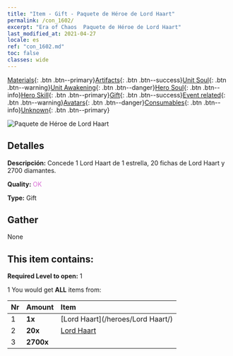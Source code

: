 ```yaml
---
title: "Item - Gift - Paquete de Héroe de Lord Haart"
permalink: /con_1602/
excerpt: "Era of Chaos  Paquete de Héroe de Lord Haart"
last_modified_at: 2021-04-27
locale: es
ref: "con_1602.md"
toc: false
classes: wide
---
```

 [Materials](/ItemsES/){: .btn .btn--primary}[Artifacts](/ItemsES/Artifacts/){: .btn .btn--success}[Unit Soul](/ItemsES/UnitSoul/){: .btn .btn--warning}[Unit Awakening](/ItemsES/UnitAwakening/){: .btn .btn--danger}[Hero Soul](/ItemsES/HeroSoul/){: .btn .btn--info}[Hero Skill](/ItemsES/HeroSkill/){: .btn .btn--primary}[Gift](/ItemsES/Gift/){: .btn .btn--success}[Event related](/ItemsES/Events/){: .btn .btn--warning}[Avatars](/ItemsES/Avatars/){: .btn .btn--danger}[Consumables](/ItemsES/Consumables/){: .btn .btn--info}[Unknown](/ItemsES/Unknown/){: .btn .btn--primary}

 ![Paquete de Héroe de Lord Haart](/images/t/i_907218.png)

## Detalles
 **Descripción:** Concede 1 Lord Haart de 1 estrella, 20 fichas de Lord Haart y 2700 diamantes.

 **Quality:** <span style="color: #DA70D6">OK</span>

 **Type:** Gift

## Gather

  None

## This item contains:

 **Required Level to open:** 1

 1 You would get **ALL** items  from:

  | Nr | Amount |     Item    |
  |:---|:-------|:------------|
  | 1 |  **1x** | [Lord Haart](/heroes/Lord Haart/) |  | 
  | 2 |  **20x** | [Lord Haart](/ItemsES/her_370/) |  | 
  | 3 |  **2700x** | <i class="fas fa-gem"/> |  | 
